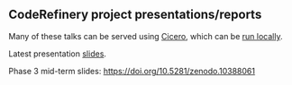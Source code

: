 ## CodeRefinery project presentations/reports

Many of these talks can be served using [Cicero](http://cicero.xyz), which can
be [run locally](https://github.com/bast/cicero).

Latest presentation [slides](https://cicero.xyz/v3/remark/0.14.0/github.com/coderefinery/presentations/main/2024_acm_hpcsig_edu.md/).

Phase 3 mid-term slides: https://doi.org/10.5281/zenodo.10388061
